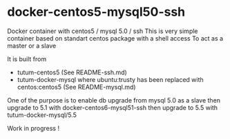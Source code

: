 # docker-centos5-mysql50-ssh
Docker container with centos5 / mysql 5.0 / ssh
This is very simple container based on standart centos package with a shell access
To act as a master or a slave

It is built from
- tutum-centos5 (See README-ssh.md)
- tutum-docker-mysql where ubuntu:trusty has been replaced with centos:centos5 (See README-mysql.md)

One of the purpose is to enable db upgrade from
mysql 5.0 as a slave
then 
upgrade to 5.1 with docker-centos6-mysql51-ssh
then
upgrade to 5.5 with tutum-docker-mysql/5.5

Work in progress !
